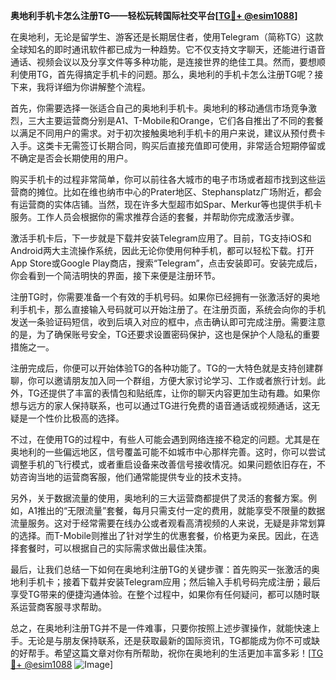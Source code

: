 **奥地利手机卡怎么注册TG——轻松玩转国际社交平台[[TG💪+ @esim1088](https://t.me/s/esim1088)]**

在奥地利，无论是留学生、游客还是长期居住者，使用Telegram（简称TG）这款全球知名的即时通讯软件都已成为一种趋势。它不仅支持文字聊天，还能进行语音通话、视频会议以及分享文件等多种功能，是连接世界的绝佳工具。然而，要想顺利使用TG，首先得搞定手机卡的问题。那么，奥地利的手机卡怎么注册TG呢？接下来，我将详细为你讲解整个流程。

首先，你需要选择一张适合自己的奥地利手机卡。奥地利的移动通信市场竞争激烈，三大主要运营商分别是A1、T-Mobile和Orange，它们各自推出了不同的套餐以满足不同用户的需求。对于初次接触奥地利手机卡的用户来说，建议从预付费卡入手。这类卡无需签订长期合同，购买后直接充值即可使用，非常适合短期停留或不确定是否会长期使用的用户。

购买手机卡的过程非常简单，你可以前往各大城市的电子市场或者超市找到这些运营商的摊位。比如在维也纳市中心的Prater地区、Stephansplatz广场附近，都会有运营商的实体店铺。当然，现在许多大型超市如Spar、Merkur等也提供手机卡服务。工作人员会根据你的需求推荐合适的套餐，并帮助你完成激活步骤。

激活手机卡后，下一步就是下载并安装Telegram应用了。目前，TG支持iOS和Android两大主流操作系统，因此无论你使用何种手机，都可以轻松下载。打开App Store或Google Play商店，搜索“Telegram”，点击安装即可。安装完成后，你会看到一个简洁明快的界面，接下来便是注册环节。

注册TG时，你需要准备一个有效的手机号码。如果你已经拥有一张激活好的奥地利手机卡，那么直接输入号码就可以开始注册了。在注册页面，系统会向你的手机发送一条验证码短信，收到后填入对应的框中，点击确认即可完成注册。需要注意的是，为了确保账号安全，TG还要求设置密码保护，这也是保护个人隐私的重要措施之一。

注册完成后，你便可以开始体验TG的各种功能了。TG的一大特色就是支持创建群聊，你可以邀请朋友加入同一个群组，方便大家讨论学习、工作或者旅行计划。此外，TG还提供了丰富的表情包和贴纸库，让你的聊天内容更加生动有趣。如果你想与远方的家人保持联系，也可以通过TG进行免费的语音通话或视频通话，这无疑是一个性价比极高的选择。

不过，在使用TG的过程中，有些人可能会遇到网络连接不稳定的问题。尤其是在奥地利的一些偏远地区，信号覆盖可能不如城市中心那样完善。这时，你可以尝试调整手机的飞行模式，或者重启设备来改善信号接收情况。如果问题依旧存在，不妨咨询当地的运营商客服，他们通常能提供专业的技术支持。

另外，关于数据流量的使用，奥地利的三大运营商都提供了灵活的套餐方案。例如，A1推出的“无限流量”套餐，每月只需支付一定的费用，就能享受不限量的数据流量服务。这对于经常需要在线办公或者观看高清视频的人来说，无疑是非常划算的选择。而T-Mobile则推出了针对学生的优惠套餐，价格更为亲民。因此，在选择套餐时，可以根据自己的实际需求做出最佳决策。

最后，让我们总结一下如何在奥地利注册TG的关键步骤：首先购买一张激活的奥地利手机卡；接着下载并安装Telegram应用；然后输入手机号码完成注册；最后享受TG带来的便捷沟通体验。在整个过程中，如果你有任何疑问，都可以随时联系运营商客服寻求帮助。

总之，在奥地利注册TG并不是一件难事，只要你按照上述步骤操作，就能快速上手。无论是与朋友保持联系，还是获取最新的国际资讯，TG都能成为你不可或缺的好帮手。希望这篇文章对你有所帮助，祝你在奥地利的生活更加丰富多彩！[[TG💪+ @esim1088](https://t.me/s/esim1088) ![Image](https://i.postimg.cc/4NQfJmqS/Snipaste-2025-05-13-00-14-12.png)]